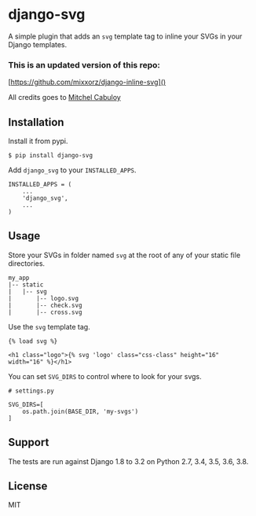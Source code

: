 django-svg
==================================

A simple plugin that adds an ``svg`` template tag to inline your SVGs in your
Django templates.

### This is an updated version of this repo:
[https://github.com/mixxorz/django-inline-svg]()



All credits goes to [Mitchel Cabuloy](https://github.com/mixxorz)


Installation
------------

Install it from pypi.


    $ pip install django-svg

Add ``django_svg`` to your ``INSTALLED_APPS``.


    INSTALLED_APPS = (
        ...
        'django_svg',
        ...
    )

Usage
-----

Store your SVGs in folder named ``svg`` at the root of any of your static file
directories.

    my_app
    |-- static
    |   |-- svg
    |       |-- logo.svg
    |       |-- check.svg
    |       |-- cross.svg

Use the ``svg`` template tag.

    {% load svg %}

    <h1 class="logo">{% svg 'logo' class="css-class" height="16" width="16" %}</h1>

You can set ``SVG_DIRS`` to control where to look for your svgs.

    # settings.py

    SVG_DIRS=[
        os.path.join(BASE_DIR, 'my-svgs')
    ]

Support
-------

The tests are run against Django 1.8 to 3.2 on Python 2.7, 3.4, 3.5, 3.6, 3.8.

License
-------

MIT
